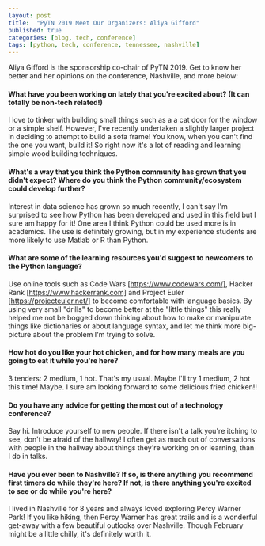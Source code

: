 ```yaml
---
layout: post
title:  "PyTN 2019 Meet Our Organizers: Aliya Gifford"
published: true
categories: [blog, tech, conference]
tags: [python, tech, conference, tennessee, nashville]
---
```

Aliya Gifford is the sponsorship co-chair of PyTN 2019. Get to know her better and her opinions on the conference, Nashville, and more below:

#### What have you been working on lately that you're excited about? (It can totally be non-tech related!)
I love to tinker with building small things such as a a cat door for the window or a simple shelf. However, I've recently undertaken a slightly larger project in deciding to attempt to build a sofa frame! You know, when you can't find the one you want, build it! So right now it's a lot of reading and learning simple wood building techniques. 

#### What's a way that you think the Python community has grown that you didn't expect? Where do you think the Python community/ecosystem could develop further? 
Interest in data science has grown so much recently, I can't say I'm surprised to see how Python has been developed and used in this field but I sure am happy for it! 
One area I think Python could be used more is in academics. The use is definitely growing, but in my experience students are more likely to use Matlab or R than Python. 

#### What are some of the learning resources you'd suggest to newcomers to the Python language?
Use online tools such as Code Wars [https://www.codewars.com/], Hacker Rank [https://www.hackerrank.com] and Project Euler [https://projecteuler.net/] to become comfortable with language basics. By using very small "drills" to become better at the "little things" this really helped me not be bogged down thinking about how to make or manipulate things like dictionaries or about language syntax, and let me think more big-picture about the problem I'm trying to solve. 

#### How hot do you like your hot chicken, and for how many meals are you going to eat it while you're here?
3 tenders: 2 medium, 1 hot. That's my usual. Maybe I'll try 1 medium, 2 hot this time! Maybe. I sure am looking forward to some delicious fried chicken!!

#### Do you have any advice for getting the most out of a technology conference?
Say hi. Introduce yourself to new people. If there isn't a talk you're itching to see, don't be afraid of the hallway! I often get as much out of conversations with people in the hallway about things they're working on or learning, than I do in talks. 

#### Have you ever been to Nashville? If so, is there anything you recommend first timers do while they're here? If not, is there anything you're excited to see or do while you're here?
I lived in Nashville for 8 years and always loved exploring Percy Warner Park! If you like hiking, then Percy Warner has great trails and is a wonderful get-away with a few beautiful outlooks over Nashville. Though February might be a little chilly, it's definitely worth it. 